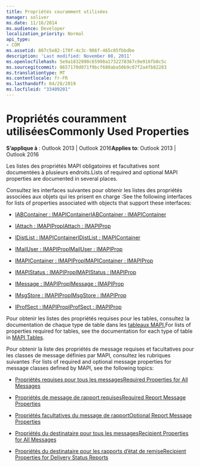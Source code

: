 ```yaml
---
title: Propriétés couramment utilisées
manager: soliver
ms.date: 11/16/2014
ms.audience: Developer
localization_priority: Normal
api_type:
- COM
ms.assetid: 887c5e82-170f-4c3c-986f-465c05fbbdbe
description: 'Last modified: November 08, 2011'
ms.openlocfilehash: 5e9a1832890c65998a1732278367c0e916fb0c5c
ms.sourcegitcommit: 8657170d071f9bcf680aba50b9c07f2a4fb82283
ms.translationtype: MT
ms.contentlocale: fr-FR
ms.lasthandoff: 04/28/2019
ms.locfileid: "33409201"
---
```

# <a name="commonly-used-properties"></a><span data-ttu-id="465e4-103">Propriétés couramment utilisées</span><span class="sxs-lookup"><span data-stu-id="465e4-103">Commonly Used Properties</span></span>

 
  
<span data-ttu-id="465e4-104">**S’applique à** : Outlook 2013 | Outlook 2016</span><span class="sxs-lookup"><span data-stu-id="465e4-104">**Applies to**: Outlook 2013 | Outlook 2016</span></span> 
  
<span data-ttu-id="465e4-105">Les listes des propriétés MAPI obligatoires et facultatives sont documentées à plusieurs endroits.</span><span class="sxs-lookup"><span data-stu-id="465e4-105">Lists of required and optional MAPI properties are documented in several places.</span></span>
  
<span data-ttu-id="465e4-106">Consultez les interfaces suivantes pour obtenir les listes des propriétés associées aux objets qui les prisent en charge :</span><span class="sxs-lookup"><span data-stu-id="465e4-106">See the following interfaces for lists of properties associated with objects that support these interfaces:</span></span>
  
- [<span data-ttu-id="465e4-107">IABContainer : IMAPIContainer</span><span class="sxs-lookup"><span data-stu-id="465e4-107">IABContainer : IMAPIContainer</span></span>](iabcontainerimapicontainer.md)
    
- [<span data-ttu-id="465e4-108">IAttach : IMAPIProp</span><span class="sxs-lookup"><span data-stu-id="465e4-108">IAttach : IMAPIProp</span></span>](iattachimapiprop.md)
    
- [<span data-ttu-id="465e4-109">IDistList : IMAPIContainer</span><span class="sxs-lookup"><span data-stu-id="465e4-109">IDistList : IMAPIContainer</span></span>](idistlistimapicontainer.md)
    
- [<span data-ttu-id="465e4-110">IMailUser : IMAPIProp</span><span class="sxs-lookup"><span data-stu-id="465e4-110">IMailUser : IMAPIProp</span></span>](imailuserimapiprop.md)
    
- [<span data-ttu-id="465e4-111">IMAPIContainer : IMAPIProp</span><span class="sxs-lookup"><span data-stu-id="465e4-111">IMAPIContainer : IMAPIProp</span></span>](imapicontainerimapiprop.md)
    
- [<span data-ttu-id="465e4-112">IMAPIStatus : IMAPIProp</span><span class="sxs-lookup"><span data-stu-id="465e4-112">IMAPIStatus : IMAPIProp</span></span>](imapistatusimapiprop.md)
    
- [<span data-ttu-id="465e4-113">IMessage : IMAPIProp</span><span class="sxs-lookup"><span data-stu-id="465e4-113">IMessage : IMAPIProp</span></span>](imessageimapiprop.md)
    
- [<span data-ttu-id="465e4-114">IMsgStore : IMAPIProp</span><span class="sxs-lookup"><span data-stu-id="465e4-114">IMsgStore : IMAPIProp</span></span>](imsgstoreimapiprop.md)
    
- [<span data-ttu-id="465e4-115">IProfSect : IMAPIProp</span><span class="sxs-lookup"><span data-stu-id="465e4-115">IProfSect : IMAPIProp</span></span>](iprofsectimapiprop.md)
    
<span data-ttu-id="465e4-116">Pour obtenir les listes des propriétés requises pour les tables, consultez la documentation de chaque type de table dans les [tableaux MAPI.](mapi-tables.md)</span><span class="sxs-lookup"><span data-stu-id="465e4-116">For lists of properties required for tables, see the documentation for each type of table in [MAPI Tables](mapi-tables.md).</span></span>
  
<span data-ttu-id="465e4-117">Pour obtenir la liste des propriétés de message requises et facultatives pour les classes de message définies par MAPI, consultez les rubriques suivantes :</span><span class="sxs-lookup"><span data-stu-id="465e4-117">For lists of required and optional message properties for message classes defined by MAPI, see the following topics:</span></span> 
  
- [<span data-ttu-id="465e4-118">Propriétés requises pour tous les messages</span><span class="sxs-lookup"><span data-stu-id="465e4-118">Required Properties for All Messages</span></span>](required-properties-for-all-messages.md)
    
- [<span data-ttu-id="465e4-119">Propriétés de message de rapport requises</span><span class="sxs-lookup"><span data-stu-id="465e4-119">Required Report Message Properties</span></span>](required-report-message-properties.md)
    
- [<span data-ttu-id="465e4-120">Propriétés facultatives du message de rapport</span><span class="sxs-lookup"><span data-stu-id="465e4-120">Optional Report Message Properties</span></span>](optional-report-message-properties.md)
    
- [<span data-ttu-id="465e4-121">Propriétés du destinataire pour tous les messages</span><span class="sxs-lookup"><span data-stu-id="465e4-121">Recipient Properties for All Messages</span></span>](recipient-properties-for-all-messages.md)
    
- [<span data-ttu-id="465e4-122">Propriétés du destinataire pour les rapports d’état de remise</span><span class="sxs-lookup"><span data-stu-id="465e4-122">Recipient Properties for Delivery Status Reports</span></span>](recipient-properties-for-delivery-status-reports.md)
    

